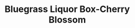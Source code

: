 ---
title: "Bluegrass Liquor Box-Cherry Blossom"
url: /georgetown/bluegrass-liquor-box-cherry-blossom/
shop: alcohol
---